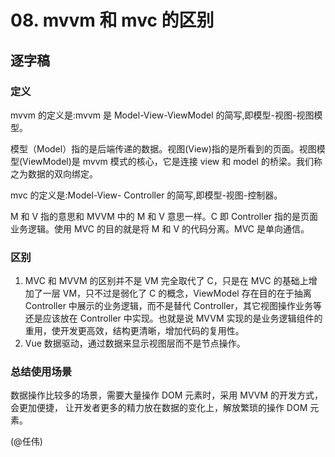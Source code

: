 # 08. mvvm 和 mvc 的区别

## 逐字稿

### 定义

mvvm 的定义是:mvvm 是 Model-View-ViewModel 的简写,即模型-视图-视图模型。

模型（Model）指的是后端传递的数据。视图(View)指的是所看到的页面。视图模型(ViewModel)是 mvvm 模式的核心，它是连接 view 和 model 的桥梁。我们称之为数据的双向绑定。

mvc 的定义是:Model-View- Controller 的简写,即模型-视图-控制器。

M 和 V 指的意思和 MVVM 中的 M 和 V 意思一样。C 即 Controller 指的是页面业务逻辑。使用 MVC 的目的就是将 M 和 V 的代码分离。MVC 是单向通信。

### 区别

1. MVC 和 MVVM 的区别并不是 VM 完全取代了 C，只是在 MVC 的基础上增加了一层 VM，只不过是弱化了 C 的概念，ViewModel 存在目的在于抽离 Controller 中展示的业务逻辑，而不是替代 Controller，其它视图操作业务等还是应该放在 Controller 中实现。也就是说 MVVM 实现的是业务逻辑组件的重用，使开发更高效，结构更清晰，增加代码的复用性。
2. Vue 数据驱动，通过数据来显示视图层而不是节点操作。

### 总结使用场景

数据操作比较多的场景，需要大量操作 DOM 元素时，采用 MVVM 的开发方式，会更加便捷， 让开发者更多的精力放在数据的变化上，解放繁琐的操作 DOM 元素。

(@任伟)
